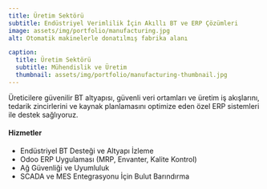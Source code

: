 ```yaml
---
title: Üretim Sektörü
subtitle: Endüstriyel Verimlilik İçin Akıllı BT ve ERP Çözümleri
image: assets/img/portfolio/manufacturing.jpg
alt: Otomatik makinelerle donatılmış fabrika alanı

caption:
  title: Üretim Sektörü
  subtitle: Mühendislik ve Üretim
  thumbnail: assets/img/portfolio/manufacturing-thumbnail.jpg
---
```


Üreticilere güvenilir BT altyapısı, güvenli veri ortamları ve üretim iş akışlarını, tedarik zincirlerini ve kaynak planlamasını optimize eden özel ERP sistemleri ile destek sağlıyoruz.

#### Hizmetler
- Endüstriyel BT Desteği ve Altyapı İzleme  
- Odoo ERP Uygulaması (MRP, Envanter, Kalite Kontrol)  
- Ağ Güvenliği ve Uyumluluk  
- SCADA ve MES Entegrasyonu İçin Bulut Barındırma  
